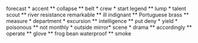 forecast *	accent **	collapse **	belt *	crew *	start	legend **	lump *	talent	scout **	river	resistance	remarkable **	ill	indignant **	Portuguese	brass **	measure *	department *	excursion **	intelligence **	put	deny *	yield *	poisonous **	not	monthly *	outside	mirror*	scene *	drama **	accordingly **	operate **	glove **	frog	bean	waterproof **	smoke	